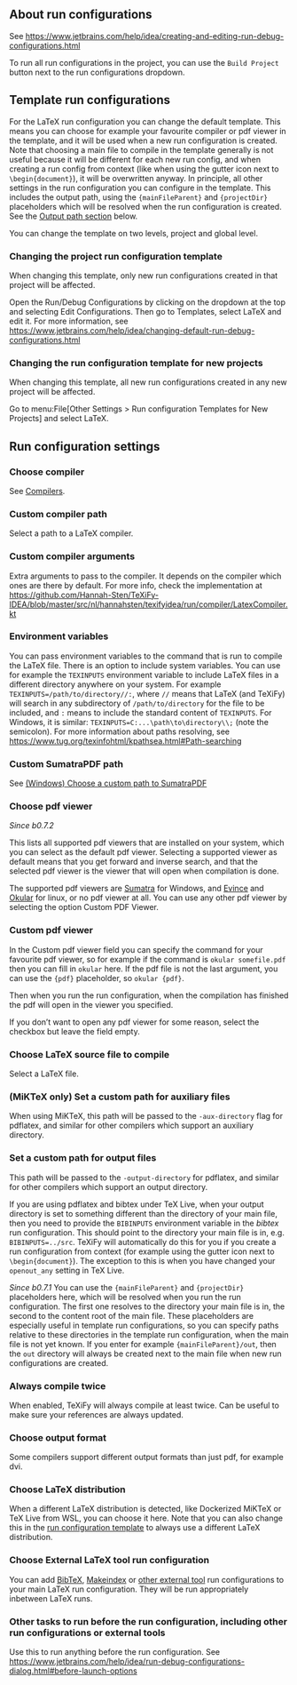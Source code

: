 ## About run configurations

See https://www.jetbrains.com/help/idea/creating-and-editing-run-debug-configurations.html

To run all run configurations in the project, you can use the `Build Project` button next to the run configurations dropdown.

## Template run configurations

For the LaTeX run configuration you can change the default template.
This means you can choose for example your favourite compiler or pdf viewer in the template, and it will be used when a new run configuration is created.
Note that choosing a main file to compile in the template generally is not useful because it will be different for each new run config, and when creating a run config from context (like when using the gutter icon next to `\begin{document}`), it will be overwritten anyway.
In principle, all other settings in the run configuration you can configure in the template.
This includes the output path, using the `{mainFileParent}` and `{projectDir}` placeholders which will be resolved when the run configuration is created.
See the [Output path section](#outputpath) below.

You can change the template on two levels, project and global level.

### Changing the project run configuration template

When changing this template, only new run configurations created in that project will be affected.

Open the Run/Debug Configurations by clicking on the dropdown at the top and selecting Edit Configurations.
Then go to Templates, select LaTeX and edit it.
For more information, see https://www.jetbrains.com/help/idea/changing-default-run-debug-configurations.html

### Changing the run configuration template for new projects

When changing this template, all new run configurations created in any new project will be affected.

Go to menu:File[Other Settings > Run configuration Templates for New Projects] and select LaTeX.

## Run configuration settings

### Choose compiler

See [Compilers](Compilers).

### Custom compiler path

Select a path to a LaTeX compiler.

### Custom compiler arguments

Extra arguments to pass to the compiler.
It depends on the compiler which ones are there by default.
For more info, check the implementation at https://github.com/Hannah-Sten/TeXiFy-IDEA/blob/master/src/nl/hannahsten/texifyidea/run/compiler/LatexCompiler.kt

### Environment variables

You can pass environment variables to the command that is run to compile the LaTeX file.
There is an option to include system variables.
You can use for example the `TEXINPUTS` environment variable to include LaTeX files in a different directory anywhere on your system.
For example `TEXINPUTS=/path/to/directory//:`, where `//` means that LaTeX (and TeXiFy) will search in any subdirectory of `/path/to/directory` for the file to be included, and `:` means to include the standard content of `TEXINPUTS`. For Windows, it is similar: `TEXINPUTS=C:...\path\to\directory\\;` (note the semicolon).
For more information about paths resolving, see https://www.tug.org/texinfohtml/kpathsea.html#Path-searching

### Custom SumatraPDF path

See [(Windows) Choose a custom path to SumatraPDF](Running/SumatraPDF-support#Portable-SumatraPDF)

### Choose pdf viewer
_Since b0.7.2_

This lists all supported pdf viewers that are installed on your system, which you can select as the default pdf viewer.
Selecting a supported viewer as default means that you get forward and inverse search, and that the selected pdf viewer is the viewer that will open when compilation is done.

The supported pdf viewers are [Sumatra](SumatraPDF-support) for Windows, and [Evince](Evince-support) and [Okular](Okular-support) for linux, or no pdf viewer at all.
You can use any other pdf viewer by selecting the option Custom PDF Viewer.

### Custom pdf viewer

In the Custom pdf viewer field you can specify the command for your favourite pdf viewer, so for example if the command is `okular somefile.pdf` then you can fill in `okular`  here.
If the pdf file is not the last argument, you can use the `{pdf}` placeholder, so `okular {pdf}`.

Then when you run the run configuration, when the compilation has finished the pdf will open in the viewer you specified.

If you don’t want to open any pdf viewer for some reason, select the checkbox but leave the field empty.

### Choose LaTeX source file to compile

Select a LaTeX file.

### (MiKTeX only) Set a custom path for auxiliary files

When using MiKTeX, this path will be passed to the `-aux-directory` flag for pdflatex, and similar for other compilers which support an auxiliary directory.

### Set a custom path for output files

This path will be passed to the `-output-directory` for pdflatex, and similar for other compilers which support an output directory.

If you are using pdflatex and bibtex under TeX Live, when your output directory is set to something different than the directory of your main file, then you need to provide the `BIBINPUTS` environment variable in the _bibtex_ run configuration.
This should point to the directory your main file is in, e.g. `BIBINPUTS=../src`.
TeXiFy will automatically do this for you if you create a run configuration from context (for example using the gutter icon next to `\begin{document}`).
The exception to this is when you have changed your `openout_any` setting in TeX Live.

_Since b0.7.1_
You can use the `{mainFileParent}` and `{projectDir}` placeholders here, which will be resolved when you run the run configuration.
The first one resolves to the directory your main file is in, the second to the content root of the main file.
These placeholders are especially useful in template run configurations, so you can specify paths relative to these directories in the template run configuration, when the main file is not yet known.
If you enter for example `{mainFileParent}/out`, then the `out` directory will always be created next to the main file when new run configurations are created.

### Always compile twice

When enabled, TeXiFy will always compile at least twice.
Can be useful to make sure your references are always updated.

### Choose output format

Some compilers support different output formats than just pdf, for example dvi.

### Choose LaTeX distribution

When a different LaTeX distribution is detected, like Dockerized MiKTeX or TeX Live from WSL, you can choose it here.
Note that you can also change this in the [run configuration template](Run-configurations#template) to always use a different LaTeX distribution.

### Choose External LaTeX tool run configuration

You can add [BibTeX](BibTeX), [Makeindex](Makeindex) or [other external tool](External-tools) run configurations to your main LaTeX run configuration.
They will be run appropriately inbetween LaTeX runs.

### Other tasks to run before the run configuration, including other run configurations or external tools

Use this to run anything before the run configuration.
See https://www.jetbrains.com/help/idea/run-debug-configurations-dialog.html#before-launch-options
